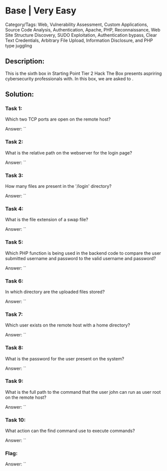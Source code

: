 # Base | Very Easy
Category/Tags: Web, Vulnerability Assessment, Custom Applications, Source Code Analysis, Authentication, Apache, PHP, Reconnaissance, Web Site Structure Discovery, SUDO Exploitation, Authentication bypass, Clear Text Credentials, Arbitrary File Upload, Information Disclosure, and PHP type juggling

## Description:
This is the sixth box in Starting Point Tier 2 Hack The Box presents aspriring cybersecurity professionals with. In this box, we are asked to .

## Solution:
### **Task 1**:
Which two TCP ports are open on the remote host?<br>

Answer: ``

### **Task 2**:
What is the relative path on the webserver for the login page?<br>

Answer: ``

### **Task 3**:
How many files are present in the '/login' directory?<br>

Answer: ``

### **Task 4**:
What is the file extension of a swap file?<br>

Answer: ``

### **Task 5**:
Which PHP function is being used in the backend code to compare the user submitted username and password to the valid username and password?<br>

Answer: ``

### **Task 6**:
In which directory are the uploaded files stored?<br>

Answer: ``

### **Task 7**:
Which user exists on the remote host with a home directory?<br>

Answer: ``

### **Task 8**:
What is the password for the user present on the system?<br>

Answer: ``

### **Task 9**:
What is the full path to the command that the user john can run as user root on the remote host?<br>

Answer: ``

### **Task 10**:
What action can the find command use to execute commands?<br>

Answer: ``

### **Flag**:

Answer: ``
